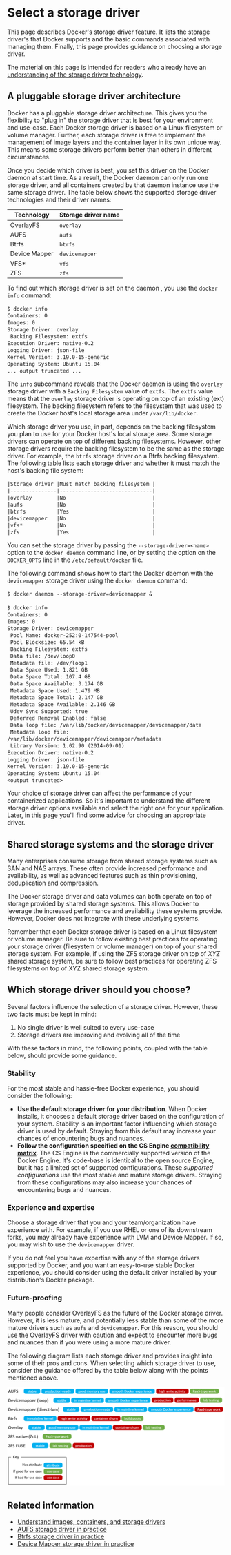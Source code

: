 <!--[metadata]>
+++
title = "Select a storage driver"
description = "Learn how select the proper storage driver for your container."
keywords = ["container, storage, driver, AUFS, btfs, devicemapper,zvfs"]
[menu.main]
parent = "mn_storage_docker"
weight = -1
+++
<![end-metadata]-->

# Select a storage driver

This page describes Docker's storage driver feature. It lists the storage
driver's that Docker supports and the basic commands associated with managing 
them. Finally, this page provides guidance on choosing a storage driver.

The material on this page is intended for readers who already have an 
[understanding of the storage driver technology](imagesandcontainers.md).

## A pluggable storage driver architecture

Docker has a pluggable storage driver architecture. This gives you the 
flexibility to "plug in" the storage driver that is best for your environment 
and use-case. Each Docker storage driver is based on a Linux filesystem or 
volume manager. Further, each storage driver is free to implement the 
management of image layers and the container layer in its own unique way. This 
means some storage drivers perform better than others in different 
circumstances.

Once you decide which driver is best, you set this driver on the Docker daemon 
at start time. As a result, the Docker daemon can only run one storage driver, 
and all containers created by that daemon instance use the same storage driver.
 The table below shows the supported storage driver technologies and their 
driver names:

|Technology    |Storage driver name  |
|--------------|---------------------|
|OverlayFS     |`overlay`            |
|AUFS          |`aufs`               |
|Btrfs         |`btrfs`              |
|Device Mapper |`devicemapper`       |
|VFS*          |`vfs`                |
|ZFS           |`zfs`                |

To find out which storage driver is set on the daemon , you use the 
`docker info` command:

    $ docker info
    Containers: 0
    Images: 0
    Storage Driver: overlay
     Backing Filesystem: extfs
    Execution Driver: native-0.2
    Logging Driver: json-file
    Kernel Version: 3.19.0-15-generic
    Operating System: Ubuntu 15.04
    ... output truncated ...

The `info` subcommand reveals that the Docker daemon is using the `overlay` 
storage driver with a `Backing Filesystem` value of `extfs`. The `extfs` value 
means that the `overlay` storage driver is operating on top of an existing 
(ext) filesystem. The backing filesystem refers to the filesystem that was used
 to create the Docker host's local storage area under `/var/lib/docker`.

Which storage driver you use, in part, depends on the backing filesystem you 
plan to use for your Docker host's local storage area. Some storage drivers can
 operate on top of different backing filesystems. However, other storage 
drivers require the backing filesystem to be the same as the storage driver. 
For example, the `btrfs` storage driver on a Btrfs backing filesystem. The 
following table lists each storage driver and whether it must match the host's 
backing file system:

    |Storage driver |Must match backing filesystem |
    |---------------|------------------------------|
    |overlay        |No                            |
    |aufs           |No                            |
    |btrfs          |Yes                           |
    |devicemapper   |No                            |
    |vfs*           |No                            |
    |zfs            |Yes                           |


You can set the storage driver by passing the `--storage-driver=<name>` option 
to the `docker daemon` command line, or by setting the option on the 
`DOCKER_OPTS` line in the `/etc/default/docker` file.

The following command shows how to start the Docker daemon with the 
`devicemapper` storage driver using the `docker daemon` command:

    $ docker daemon --storage-driver=devicemapper &

    $ docker info
    Containers: 0
    Images: 0
    Storage Driver: devicemapper
     Pool Name: docker-252:0-147544-pool
     Pool Blocksize: 65.54 kB
     Backing Filesystem: extfs
     Data file: /dev/loop0
     Metadata file: /dev/loop1
     Data Space Used: 1.821 GB
     Data Space Total: 107.4 GB
     Data Space Available: 3.174 GB
     Metadata Space Used: 1.479 MB
     Metadata Space Total: 2.147 GB
     Metadata Space Available: 2.146 GB
     Udev Sync Supported: true
     Deferred Removal Enabled: false
     Data loop file: /var/lib/docker/devicemapper/devicemapper/data
     Metadata loop file: /var/lib/docker/devicemapper/devicemapper/metadata
     Library Version: 1.02.90 (2014-09-01)
    Execution Driver: native-0.2
    Logging Driver: json-file
    Kernel Version: 3.19.0-15-generic
    Operating System: Ubuntu 15.04
    <output truncated>

Your choice of storage driver can affect the performance of your containerized 
applications. So it's important to understand the different storage driver 
options available and select the right one for your application. Later, in this
 page you'll find some advice for choosing an appropriate driver.

## Shared storage systems and the storage driver

Many enterprises consume storage from shared storage systems such as SAN and 
NAS arrays. These often provide increased performance and availability, as well
 as advanced features such as thin provisioning, deduplication and compression.

The Docker storage driver and data volumes can both operate on top of storage 
provided by shared storage systems. This allows Docker to leverage the 
increased performance and availability these systems provide. However, Docker 
does not integrate with these underlying systems.

Remember that each Docker storage driver is based on a Linux filesystem or 
volume manager. Be sure to follow existing best practices for operating your 
storage driver (filesystem or volume manager) on top of your shared storage 
system. For example, if using the ZFS storage driver on top of *XYZ* shared 
storage system, be sure to follow best practices for operating ZFS filesystems 
on top of XYZ shared storage system.

## Which storage driver should you choose?

Several factors influence the selection of a storage driver. However, these two
 facts must be kept in mind:

1. No single driver is well suited to every use-case
2. Storage drivers are improving and evolving all of the time

With these factors in mind, the following points, coupled with the table below,
 should provide some guidance.

### Stability
For the most stable and hassle-free Docker experience, you should consider the 
following:

- **Use the default storage driver for your distribution**. When Docker 
installs, it chooses a default storage driver based on the configuration of 
your system. Stability is an important factor influencing which storage driver 
is used by default. Straying from this default may increase your chances of 
encountering bugs and nuances.
- **Follow the configuration specified on the CS Engine 
[compatibility matrix](https://www.docker.com/compatibility-maintenance)**. The
 CS Engine is the commercially supported version of the Docker Engine. It's 
code-base is identical to the open source Engine, but it has a limited set of 
supported configurations. These *supported configurations* use the most stable 
and mature storage drivers. Straying from these configurations may also 
increase your chances of encountering bugs and nuances.

### Experience and expertise

Choose a storage driver that you and your team/organization have experience 
with. For example, if you use RHEL or one of its downstream forks, you may 
already have experience with LVM and Device Mapper. If so, you may wish to use 
the `devicemapper` driver. 

If you do not feel you have expertise with any of the storage drivers supported
 by Docker, and you want an easy-to-use stable Docker experience, you should 
consider using the default driver installed by your distribution's Docker 
package.

### Future-proofing

Many people consider OverlayFS as the future of the Docker storage driver. 
However, it is less mature, and potentially less stable than some of the more 
mature drivers such as `aufs` and `devicemapper`.  For this reason, you should 
use the OverlayFS driver with caution and expect to encounter more bugs and 
nuances than if you were using a more mature driver.

The following diagram lists each storage driver and provides insight into some 
of their pros and cons. When selecting which storage driver to use, consider 
the guidance offered by the table below along with the points mentioned above.

![](images/driver-pros-cons.png)


## Related information

* [Understand images, containers, and storage drivers](imagesandcontainers.md)
* [AUFS storage driver in practice](aufs-driver.md)
* [Btrfs storage driver in practice](btrfs-driver.md)
* [Device Mapper storage driver in practice](device-mapper-driver.md)
